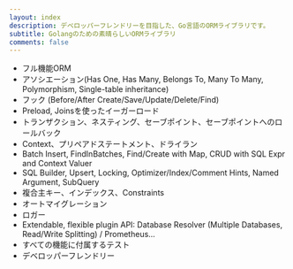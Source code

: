 ```yaml
---
layout: index
description: デベロッパーフレンドリーを目指した、Go言語のORMライブラリです。
subtitle: Golangのための素晴らしいORMライブラリ
comments: false
---
```


* <i class="fa fa-arrow-circle-right" aria-hidden="true"></i> フル機能ORM
* <i class="fa fa-arrow-circle-right" aria-hidden="true"></i> アソシエーション(Has One, Has Many, Belongs To, Many To Many, Polymorphism, Single-table inheritance)
* <i class="fa fa-arrow-circle-right" aria-hidden="true"></i> フック (Before/After Create/Save/Update/Delete/Find)
* <i class="fa fa-arrow-circle-right" aria-hidden="true"></i> Preload, Joinsを使ったイーガーロード
* <i class="fa fa-arrow-circle-right" aria-hidden="true"></i> トランザクション、ネスティング、セーブポイント、セーブポイントへのロールバック
* <i class="fa fa-arrow-circle-right" aria-hidden="true"></i> Context、プリペアドステートメント、ドライラン
* <i class="fa fa-arrow-circle-right" aria-hidden="true"></i> Batch Insert, FindInBatches, Find/Create with Map, CRUD with SQL Expr and Context Valuer
* <i class="fa fa-arrow-circle-right" aria-hidden="true"></i> SQL Builder, Upsert, Locking, Optimizer/Index/Comment Hints, Named Argument, SubQuery
* <i class="fa fa-arrow-circle-right" aria-hidden="true"></i> 複合主キー、インデックス、Constraints
* <i class="fa fa-arrow-circle-right" aria-hidden="true"></i> オートマイグレーション
* <i class="fa fa-arrow-circle-right" aria-hidden="true"></i> ロガー
* <i class="fa fa-arrow-circle-right" aria-hidden="true"></i> Extendable, flexible plugin API: Database Resolver (Multiple Databases, Read/Write Splitting) / Prometheus...
* <i class="fa fa-arrow-circle-right" aria-hidden="true"></i> すべての機能に付属するテスト
* <i class="fa fa-arrow-circle-right" aria-hidden="true"></i> デベロッパーフレンドリー

